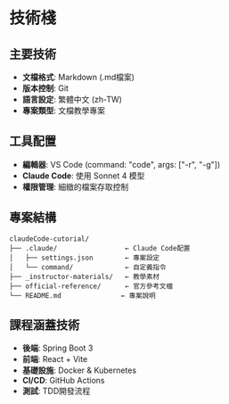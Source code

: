# 技術棧

## 主要技術
- **文檔格式**: Markdown (.md檔案)
- **版本控制**: Git
- **語言設定**: 繁體中文 (zh-TW)
- **專案類型**: 文檔教學專案

## 工具配置
- **編輯器**: VS Code (command: "code", args: ["-r", "-g"])
- **Claude Code**: 使用 Sonnet 4 模型
- **權限管理**: 細緻的檔案存取控制

## 專案結構
```
claudeCode-cutorial/
├── .claude/                 ← Claude Code配置
│   ├── settings.json        ← 專案設定
│   └── command/             ← 自定義指令
├── _instructor-materials/   ← 教學素材
├── official-reference/      ← 官方參考文檔
└── README.md               ← 專案說明
```

## 課程涵蓋技術
- **後端**: Spring Boot 3
- **前端**: React + Vite  
- **基礎設施**: Docker & Kubernetes
- **CI/CD**: GitHub Actions
- **測試**: TDD開發流程